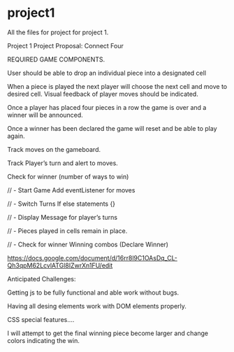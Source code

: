 # project1
All the files for project for project 1.

Project 1
Project Proposal:
Connect Four

REQUIRED GAME COMPONENTS.

User should be able to drop an individual piece into a designated cell
 
When a piece is played the next player will choose the next cell and move to desired cell.
Visual feedback of player moves should be indicated.

Once a player has placed four pieces in a row the game is over and a winner will be announced.
		 
Once a winner has been declared the game will reset and be able to play again.



Track moves on the gameboard.

Track Player’s turn and alert to moves.

Check for winner (number of ways to win)
				
// - Start Game
Add eventListener for moves

// - Switch Turns
If else statements {}

// - Display Message for player’s turns

// - Pieces played in cells remain in place.

// - Check for winner
Winning combos (Declare Winner)

https://docs.google.com/document/d/16rr8l9C1OAsDq_CL-Qh3qpM62LcvlATGl8IZwrXn1FU/edit

Anticipated Challenges:

  Getting js to be fully functional and able work without bugs.
  
  Having all desing elements work with DOM elements properly.
  
 CSS special features....
 
 I will attempt to get the final winning piece become larger and change colors indicating the win.
